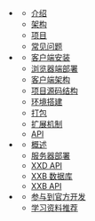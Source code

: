 * <i class="icon far fa-smile-beam"></i>
  * [介绍](README)
  * [架构](start/arch)
  * [项目](start/project)
  * [常见问题](start/faq)
* <i class="icon fas fa-laptop-code"></i>
  * [客户端安装](client/install)
  * [浏览器端部署](client/browser-deploy)
  * [客户端架构](client/arch)
  * [项目源码结构](client/project)
  * [环境搭建](client/start.md)
  * [打包](client/package.md)
  * [扩展机制](client/extension.md)
  * [API](client/api.md)
* <i class="icon fas fa-running"></i>
  * [概述](server/summary)
  * [服务器部署](server/deploy)
  * [XXD API](server/xxd-api)
  * [XXB 数据库](server/xxb-api)
  * [XXB API](server/xxb-api)
* <i class="icon far fa-compass"></i>
  * [参与到官方开发](contribute.md)
  * [学习资料推荐](guide/learn)
